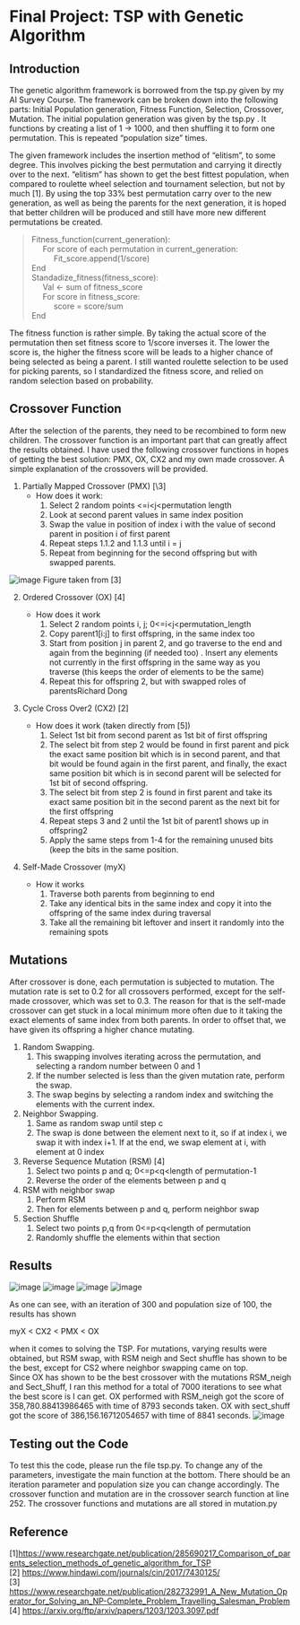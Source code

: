 # Final Project: TSP with Genetic Algorithm

## Introduction

The genetic algorithm framework is borrowed from the tsp.py given by my AI Survey Course. The
framework can be broken down into the following parts: Initial Population generation, Fitness
Function, Selection, Crossover, Mutation. The initial population generation was given by the
tsp.py . It functions by creating a list of 1 -\> 1000, and then shuffling it to form one
permutation. This is repeated “population size” times.

The given framework includes the insertion method of “elitism”, to some degree. This
involves picking the best permutation and carrying it directly over to the next. “elitism” has
shown to get the best fittest population, when compared to roulette wheel selection and
tournament selection, but not by much [1]. By using the top 33% best permutation carry over
to the new generation, as well as being the parents for the next generation, it is hoped that
better children will be produced and still have more new different permutations be created.

>Fitness_function(current_generation):  
>&nbsp;&nbsp;&nbsp;&nbsp;&nbsp;For score of each permutation in current_generation:  
>&nbsp;&nbsp;&nbsp;&nbsp;&nbsp;&nbsp;&nbsp;&nbsp;&nbsp;&nbsp;Fit_score.append(1/score)  
>End  
>Standadize_fitness(fitness_score):  
>&nbsp;&nbsp;&nbsp;&nbsp;&nbsp;Val \<- sum of fitness_score  
>&nbsp;&nbsp;&nbsp;&nbsp;&nbsp;For score in fitness_score:  
>&nbsp;&nbsp;&nbsp;&nbsp;&nbsp;&nbsp;&nbsp;&nbsp;&nbsp;&nbsp;score = score/sum  
>End

The fitness function is rather simple. By taking the actual score of the permutation then
set fitness score to 1/score inverses it. The lower the score is, the higher the fitness score will
be leads to a higher chance of being selected as being a parent. I still wanted roulette selection
to be used for picking parents, so I standardized the fitness score, and relied on random
selection based on probability.
## Crossover Function
After the selection of the parents, they need to be recombined to form new children.
The crossover function is an important part that can greatly affect the results obtained. I have
used the following crossover functions in hopes of getting the best solution: PMX, OX, CX2 and
my own made crossover. A simple explanation of the crossovers will be provided.

1. Partially Mapped Crossover (PMX) [\3]
    - How does it work:
        1. Select 2 random points \<=i\<j\<permutation length
        2. Look at second parent values in same index position
        3. Swap the value in position of index i with the value of second parent in position i of first parent
        4. Repeat steps 1.1.2 and 1.1.3 until i = j
        5. Repeat from beginning for the second offspring but with swapped parents.

![image](https://user-images.githubusercontent.com/52853478/106710960-a4956800-65ab-11eb-945c-2d973885b266.png)
Figure taken from [3]

2. Ordered Crossover (OX) [4]
    - How does it work
        1. Select 2 random points i, j; 0\<=i\<j\<permutation_length
        2. Copy parent1[i:j] to first offspring, in the same index too
        3. Start from position j in parent 2, and go traverse to the end and again from the beginning (if needed too) . Insert any elements not currently in the first
        offspring in the same way as you traverse (this keeps the order of elements
        to be the same)
        4. Repeat this for offspring 2, but with swapped roles of parentsRichard Dong

3. Cycle Cross Over2 (CX2) [2]
    - How does it work (taken directly from [5])
        1. Select 1st bit from second parent as 1st bit of first offspring
        2. The select bit from step 2 would be found in first parent and pick the exact same position bit which is in second parent, and that bit would be found again in the first parent, and finally, the exact same position bit which is in second parent will be selected for 1st bit of second offspring.
        3. The select bit from step 2 is found in first parent and take its exact same
        position bit in the second parent as the next bit for the first offspring
        4. Repeat steps 3 and 2 until the 1st bit of parent1 shows up in offspring2
        5. Apply the same steps from 1-4 for the remaining unused bits (keep the bits in
        the same position.
4. Self-Made Crossover (myX)
    - How it works
        1. Traverse both parents from beginning to end
        2. Take any identical bits in the same index and copy it into the offspring of the
        same index during traversal
        3. Take all the remaining bit leftover and insert it randomly into the remaining
        spots

## Mutations

After crossover is done, each permutation is subjected to mutation. The mutation rate is
set to 0.2 for all crossovers performed, except for the self-made crossover, which was set to 0.3.
The reason for that is the self-made crossover can get stuck in a local minimum more often due
to it taking the exact elements of same index from both parents. In order to offset that, we
have given its offspring a higher chance mutating.

1. Random Swapping.
    1. This swapping involves iterating across the permutation, and selecting a random
    number between 0 and 1
    2. If the number selected is less than the given mutation rate, perform the swap.
    3. The swap begins by selecting a random index and switching the elements with
    the current index.
2. Neighbor Swapping.
   1. Same as random swap until step c
   2. The swap is done between the element next to it, so if at index i, we swap it with
    index i+1. If at the end, we swap element at i, with element at 0 index
3. Reverse Sequence Mutation (RSM) [4]
   1. Select two points p and q; 0\<=p\<q\<length of permutation-1
   2. Reverse the order of the elements between p and q
4. RSM with neighbor swap
   1. Perform RSM
   2. Then for elements between p and q, perform neighbor swap
5. Section Shuffle
   1. Select two points p,q from 0\<=p\<q\<length of permutation
   2. Randomly shuffle the elements within that section

## Results
![image](https://user-images.githubusercontent.com/52853478/106711089-d4dd0680-65ab-11eb-9f44-331831374d69.png)
![image](https://user-images.githubusercontent.com/52853478/106711131-e6bea980-65ab-11eb-98fa-7f9b60d3b425.png)
![image](https://user-images.githubusercontent.com/52853478/106711178-f938e300-65ab-11eb-91a6-225982c63bb2.png)
![image](https://user-images.githubusercontent.com/52853478/106711228-0bb31c80-65ac-11eb-9414-ee3327555771.png)  

As one can see, with an iteration of 300 and population size of 100, the results has shown  

myX \< CX2 \< PMX \< OX  

when it comes to solving the TSP. For mutations, varying results were obtained, but RSM swap,
with RSM neigh and Sect shuffle has shown to be the best, except for CS2 where neighbor swapping
came on top.  
Since OX has shown to be the best crossover with the mutations RSM_neigh and Sect_Shuff, I
ran this method for a total of 7000 iterations to see what the best score is I can get.
OX performed with RSM_neigh got the score of 358,780.88413986465 with time of 8793
seconds taken. OX with sect_shuff got the score of 386,156.16712054657 with time of 8841 seconds.
![image](https://user-images.githubusercontent.com/52853478/106711283-24bbcd80-65ac-11eb-993a-0e530596e46c.png)

## Testing out the Code

To test this the code, please run the file tsp.py. To change any of the parameters, investigate the
main function at the bottom. There should be an iteration parameter and population size you can
change accordingly. The crossover function and mutation are in the crossover search function at line 252.
The crossover functions and mutations are all stored in mutation.py

## Reference

[1]https://www.researchgate.net/publication/285690217_Comparison_of_parents_selection_methods_of_genetic_algorithm_for_TSP  
[2] https://www.hindawi.com/journals/cin/2017/7430125/  
[3] https://www.researchgate.net/publication/282732991_A_New_Mutation_Operator_for_Solving_an_NP-Complete_Problem_Travelling_Salesman_Problem  
[4] https://arxiv.org/ftp/arxiv/papers/1203/1203.3097.pdf
